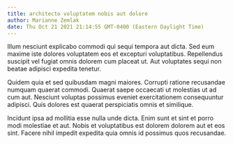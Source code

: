 ```yaml
---
title: architecto voluptatem nobis aut dolore
author: Marianne Zemlak
date: Thu Oct 21 2021 21:14:55 GMT-0400 (Eastern Daylight Time)
---
```

Illum nesciunt explicabo commodi qui sequi tempora aut dicta. Sed eum maxime iste dolores voluptatem eos et excepturi voluptatibus. Repellendus suscipit vel fugiat omnis dolorem cum placeat ut. Aut voluptates sequi non beatae adipisci expedita tenetur.

 Quidem quia et sed quibusdam magni maiores. Corrupti ratione recusandae numquam quaerat commodi. Quaerat saepe occaecati ut molestias ut ad cum aut. Nesciunt voluptas possimus eveniet exercitationem consequuntur adipisci. Quis dolores est quaerat perspiciatis omnis et similique.

 Incidunt ipsa ad mollitia esse nulla unde dicta. Enim sunt et sint et porro modi molestiae et aut. Nobis et voluptatibus est dolorem dolorem aut et eos sint. Facere nihil impedit expedita quia omnis id possimus quos recusandae.